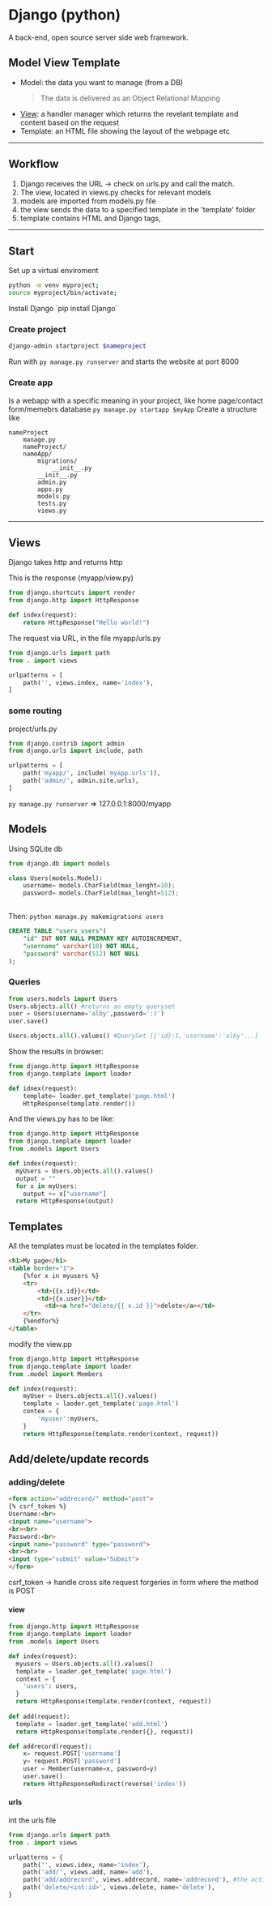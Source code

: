 # Django (python)

A back-end, open source server side web framework.

## Model View Template

- Model: the data you want to manage (from a DB)
  >  The data is delivered as an Object Relational Mapping
- [View](##Views): a handler manager which returns the revelant template and content based on the request 
- Template: an HTML file showing the layout of the  webpage etc


-----

## Workflow

1. Django receives the URL -> check on urls.py and call the match.
2. The view, located in views.py checks for relevant models
3. models are imported from models.py file
4. the view sends the data to a specified template in the 'template' folder
5. template contains HTML and Django tags, 

-------

## Start

Set up a virtual enviroment
```sh
python -m venv myproject;
source myproject/bin/activate;
```
Install Django
´pip install Django`


### Create project
```sh
django-admin startproject $nameproject
```
Run with `py manage.py runserver` and starts the website at port 8000

### Create app

Is a webapp with a specific meaning in your project, like home page/contact form/memebrs database
`py manage.py startapp $myApp`
Create a structure like
```
nameProject
    manage.py
    nameProject/
    nameApp/
        migrations/
            __init__.py
        __init__.py
        admin.py
        apps.py
        models.py
        tests.py
        views.py
```


----------

## Views
Django takes http and returns http

This is the response (myapp/view.py)
```python
from django.shortcuts import render
from django.http import HttpResponse

def index(request):
    return HttpResponse("Hello world!")
```
The request via URL, in the file myapp/urls.py
```python
from django.urls import path
from . import views

urlpatterns = [
    path('', views.index, name='index'),
]
```

### some routing
project/urls.py
```python
from django.contrib import admin
from django.urls import include, path

urlpatterns = [
    path('myapp/', include('myapp.urls')),
    path('admin/', admin.site.urls),
]
```
`py manage.py runserver` => 127.0.0.1:8000/myapp

## Models
Using SQLite db

```python
from django.db import models

class Users(models.Model):
    username= models.CharField(max_lenght=10);
    password= models.CharField(max_lenght=512);
    
```
Then: `python manage.py makemigrations users`

```sql
CREATE TABLE "users_users"(
    "id" INT NOT NULL PRIMARY KEY AUTOINCREMENT,
    "username" varchar(10) NOT NULL,
    "password" varchar(512) NOT NULL
);
```

### Queries
```python
from users.models import Users 
Users.objects.all() #returns an empty queryset
user = Users(username='alby',password=':)')
user.save()

Users.objects.all().values() #QuerySet [{'id}:1,'username':'alby'...]

```
Show the results in browser:
```python
from django.http import HttpResponse
from django.template import loader

def idnex(request):
    template= loader.get_template('page.html')
    HttpResponse(template.render())
```
And the views.py has to be like:
```python
from django.http import HttpResponse
from django.template import loader
from .models import Users

def index(request):
  myUsers = Users.objects.all().values()
  output = ""
  for x in myUsers:
    output += x["username"]
  return HttpResponse(output)
```



## Templates

All the templates must be located in the templates folder.

```html
<h1>My page</h1>
<table border="1">
    {%for x in myusers %}
    <tr>
        <td>{{x.id}}</td>
        <td>{{x.user}}</td>
          <td><a href="delete/{{ x.id }}">delete</a></td>
    </tr>
    {%endfor%}
</table>
```

modify the view.pp
```python
from django.http import HttpResponse
from django.template import loader
from .model import Members

def index(request):
    myUser = Users.objects.all().values()
    template = laoder.get_template('page.html')
    contex = {
        'myuser':myUsers,
    }
    return HttpResponse(template.render(context, request))
```

## Add/delete/update records

### adding/delete
```html
<form action="addrecord/" method="post">
{% csrf_token %}
Username:<br>
<input name="username">
<br><br>
Password:<br>
<input name="password" type="password">
<br><br>
<input type="submit" value="Submit">
</form>
```
csrf_token -> handle cross site request forgeries in form where the method is POST

#### view
```python
from django.http import HttpResponse
from django.template import loader
from .models import Users

def index(request):
  myusers = Users.objects.all().values()
  template = loader.get_template('page.html')
  context = {
    'users': users,
  }
  return HttpResponse(template.render(context, request))
  
def add(request):
  template = loader.get_template('add.html')
  return HttpResponse(template.render({}, request))

def addrecord(request):
    x= request.POST['username']
    y= request.POST['password']
    user = Member(username=x, password=y)
    user.save()
    return HttpResponseRedirect(reverse('index'))
```

#### urls
int the urls file
```python
from django.urls import path
from . import views

urlpatterns = {
    path('', views.idex, name='index'),
    path('add/', views.add, name='add'),
    path('add/addrecord', views.addrecord, name='addrecord'), #the action of the previous form
    path('delete/<int:id>', views.delete, name='delete'), 
}

```
